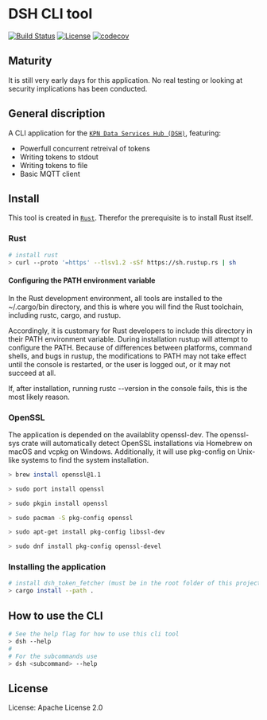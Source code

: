# DSH CLI tool
[![Build Status](https://github.com/kpn-dsh/dsh/actions/workflows/main.yml/badge.svg)](https://github.com/kpn-dsh/dsh/actions/workflows/main.yml)
[![License](https://img.shields.io/badge/License-Apache%202.0-blue.svg)](https://opensource.org/licenses/Apache-2.0)
[![codecov](https://codecov.io/gh/kpn-dsh/dsh/graph/badge.svg?token=CN033VD669)](https://codecov.io/gh/kpn-dsh/dsh)

## Maturity
It is still very early days for this application. No real testing or looking at security implications has been conducted. 

## General discription
A CLI application for the [`KPN Data Services Hub (DSH)`](https://kpn.com/dsh), featuring:
- Powerfull concurrent retreival of tokens
- Writing tokens to stdout
- Writing tokens to file
- Basic MQTT client

## Install
This tool is created in [`Rust`](https://www.rust-lang.org/). Therefor the prerequisite is to install Rust itself.

### Rust
```bash
# install rust
> curl --proto '=https' --tlsv1.2 -sSf https://sh.rustup.rs | sh
```

#### Configuring the PATH environment variable
In the Rust development environment, all tools are installed to the ~/.cargo/bin directory, and this is where you will find the Rust toolchain, including rustc, cargo, and rustup.

Accordingly, it is customary for Rust developers to include this directory in their PATH environment variable. During installation rustup will attempt to configure the PATH. Because of differences between platforms, command shells, and bugs in rustup, the modifications to PATH may not take effect until the console is restarted, or the user is logged out, or it may not succeed at all.

If, after installation, running rustc --version in the console fails, this is the most likely reason.

### OpenSSL
The application is depended on the availablity openssl-dev. The openssl-sys crate will automatically detect OpenSSL installations via Homebrew on macOS and vcpkg on Windows. Additionally, it will use pkg-config on Unix-like systems to find the system installation.

``` bash
> brew install openssl@1.1

> sudo port install openssl

> sudo pkgin install openssl

> sudo pacman -S pkg-config openssl

> sudo apt-get install pkg-config libssl-dev

> sudo dnf install pkg-config openssl-devel
```

### Installing the application
```bash
# install dsh_token_fetcher (must be in the root folder of this project)
> cargo install --path .
```

## How to use the CLI
```bash
# See the help flag for how to use this cli tool
> dsh --help
# 
# For the subcommands use
> dsh <subcommand> --help
```

## License
License: Apache License 2.0
